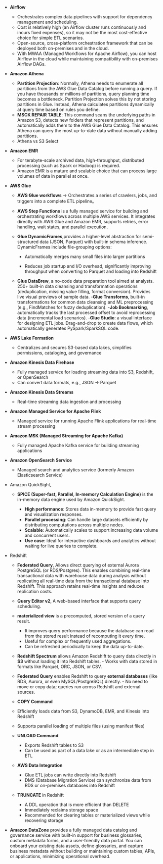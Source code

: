 - **Airflow**
  - Orchestrates complex data pipelines with support for dependency management and scheduling.
  - Cost is relatively high (an Airflow cluster runs continuously and incurs fixed expenses), so it may not be the most cost-effective choice for simple ETL scenarios.
  - Open-source, cross-platform orchestration framework that can be deployed both on-premises and in the cloud.
  - With MWAA (Managed Workflows for Apache Airflow), you can host Airflow in the cloud while maintaining compatibility with on-premises Airflow DAGs.

- **Amazon Athena**
  - **Partition Projection**: Normally, Athena needs to enumerate all partitions from the AWS Glue Data Catalog before running a query. If you have thousands or millions of partitions, query planning time becomes a bottleneck. Partition Projection solves this by not storing partitions in Glue. Instead, Athena calculates partitions dynamically at query time based on rules you define.
  - **MSCK REPAIR TABLE**: This command scans the underlying paths in Amazon S3, detects new folders that represent partitions, and automatically adds them to the AWS Glue Data Catalog. This ensures Athena can query the most up-to-date data without manually adding partitions.
  - Athena vs S3 Select

- **Amazon EMR**
  - For terabyte-scale archived data, high-throughput, distributed processing (such as Spark or Hadoop) is required.
  - Amazon EMR is a mature and scalable choice that can process large volumes of data in parallel at once.

- **AWS Glue**

  - **AWS Glue workflows** → Orchestrates a series of crawlers, jobs, and triggers into a complete ETL pipeline。
  - **AWS Step Functions** is a fully managed service for building and orchestrating workflows across multiple AWS services. It integrates directly with AWS Glue and Amazon EMR, supports retries, error handling, wait states, and parallel execution.
  - **Glue DynamicFrames**,provides a higher-level abstraction for semi-structured data (JSON, Parquet) with built-in schema inference. DynamicFrames include file-grouping options:

    - Automatically merges many small files into larger partitions

    - Reduces job startup and I/O overhead, significantly improving throughput when converting to Parquet and loading into Redshift

  - **Glue DataBrew**, a no-code data preparation tool aimed at analysts. 250+ built-in data cleansing and transformation operations (deduplication, missing value filling, format conversion). Provides live visual previews of sample data.
   -**Glue Transforms**, built-in transformations for common data cleansing and ML preprocessing (e.g., FindMatches for fuzzy deduplication).
    -**Job Bookmarking**, automatically tracks the last processed offset to avoid reprocessing data (incremental load scenarios).
     -**Glue Studio**: a visual interface for designing ETL jobs. Drag-and-drop to create data flows, which automatically generates PySpark/SparkSQL code.

- **AWS Lake Formation**
  - Centralizes and secures S3-based data lakes, simplifies permissions, cataloging, and governance

- **Amazon Kinesis Data Firehose**
  - Fully managed service for loading streaming data into S3, Redshift, or OpenSearch
  - Can convert data formats, e.g., JSON → Parquet

- **Amazon Kinesis Data Streams**
  - Real-time streaming data ingestion and processing

- **Amazon Managed Service for Apache Flink**
  - Managed service for running Apache Flink applications for real-time stream processing

- **Amazon MSK (Managed Streaming for Apache Kafka)**
  - Fully managed Apache Kafka service for building streaming applications

- **Amazon OpenSearch Service**
  - Managed search and analytics service (formerly Amazon Elasticsearch Service)

- Amazon QuickSight,

  - **SPICE (Super-fast, Parallel, In-memory Calculation Engine)** is the in-memory data engine used by Amazon QuickSight.

    - **High performance**: Stores data in-memory to provide fast query and visualization responses.
    - **Parallel processing**: Can handle large datasets efficiently by distributing computations across multiple nodes.
    - **Scalable**: Automatically scales to support increasing data volume and concurrent users.
    - **Use case**: Ideal for interactive dashboards and analytics without waiting for live queries to complete.

- Redshift

  -  **Federated Query**, Allows direct querying of external Aurora PostgreSQL (or RDS/Postgres). This enables combining real-time transactional data with warehouse data during analysis without replicating all real-time data from the transactional database into Redshift. This approach retains real-time insights and reduces replication costs.
  -  **Query Editor v2**, A web-based interface that supports query scheduling.
  -  **materialized view** is a precomputed, stored version of a query result.
      - It improves query performance because the database can read from the stored result instead of recomputing it every time.
      - Useful for complex or frequently used aggregations.
      - Can be refreshed periodically to keep the data up-to-date.
    -  **Redshift Spectrum** allows Amazon Redshift to query data directly in **S3** without loading it into Redshift tables. - Works with data stored in formats like Parquet, ORC, JSON, or CSV.
    -  **Federated Query** enables Redshift to query **external databases** (like RDS, Aurora, or even MySQL/PostgreSQL) directly. - No need to move or copy data; queries run across Redshift and external sources.
    - **COPY Command**
    - Efficiently loads data from S3, DynamoDB, EMR, and Kinesis into Redshift
    - Supports parallel loading of multiple files (using manifest files)

  - **UNLOAD Command**
    - Exports Redshift tables to S3
    - Can be used as part of a data lake or as an intermediate step in ETL

  - **AWS Data Integration**
    - Glue ETL jobs can write directly into Redshift
    - DMS (Database Migration Service) can synchronize data from RDS or on-premises databases into Redshift

  - **TRUNCATE** in Redshift
    - A DDL operation that is more efficient than DELETE
    - Immediately reclaims storage space
    - Recommended for clearing tables or materialized views while recovering storage

- **Amazon DataZone** provides a fully managed data catalog and governance service with built-in support for business glossaries, custom metadata forms, and a user-friendly data portal. You can onboard your existing data assets, define glossaries, and capture business metadata without building or maintaining custom tables, APIs, or applications, minimizing operational overhead.
